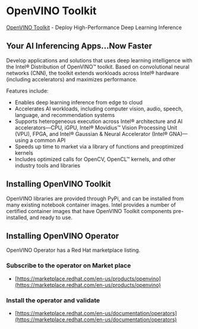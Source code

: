 # OpenVINO Toolkit

[OpenVINO Toolkit](https://software.intel.com/content/www/us/en/develop/tools/openvino-toolkit.html) - Deploy High-Performance Deep Learning Inference

## Your AI Inferencing Apps...Now Faster
Develop applications and solutions that uses deep learning intelligence with the Intel® Distribution of OpenVINO™ toolkit. Based on convolutional neural networks (CNN), the toolkit extends workloads across Intel® hardware (including accelerators) and maximizes performance.

Features include:

* Enables deep learning inference from edge to cloud
* Accelerates AI workloads, including computer vision, audio, speech, language, and recommendation systems
* Supports heterogeneous execution across Intel® architecture and AI accelerators—CPU, iGPU, Intel® Movidius™ Vision Processing Unit (VPU), FPGA, and Intel® Gaussian & Neural Accelerator (Intel® GNA)—using a common API
* Speeds up time to market via a library of functions and preoptimized kernels
* Includes optimized calls for OpenCV, OpenCL™ kernels, and other industry tools and libraries

## Installing OpenVINO Toolkit

OpenVINO libraries are provided through PyPi, and can be installed from many existing notebook container images. Intel provides a number of certified container images that have OpenVINO Toolkit components pre-installed, and ready to use.

## Installing OpenVINO Operator

OpenVINO Operator has a Red Hat marketplace listing.

### Subscribe to the operator on Market place 
- [https://marketplace.redhat.com/en-us/products/openvino](https://marketplace.redhat.com/en-us/products/openvino)
### Install the operator and validate
- [https://marketplace.redhat.com/en-us/documentation/operators](https://marketplace.redhat.com/en-us/documentation/operators)

